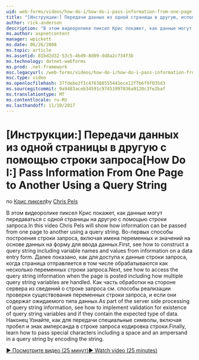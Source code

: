 ```yaml
---
uid: web-forms/videos/how-do-i/how-do-i-pass-information-from-one-page-to-another-using-a-query-string
title: "[Инструкции:] Передачи данных из одной страницы в другую, используя строку запроса | Документы Microsoft"
author: rick-anderson
description: "В этом видеоролике пиксел Крис покажет, как данные могут передаваться с одной страницы на другую с помощью строки запроса. Сначала посмотрите, как создать строку запроса в..."
ms.author: aspnetcontent
manager: wpickett
ms.date: 06/26/2008
ms.topic: article
ms.assetid: 81bd2d32-53c5-4bd9-8d09-dd8a2c734f3b
ms.technology: dotnet-webforms
ms.prod: .net-framework
msc.legacyurl: /web-forms/videos/how-do-i/how-do-i-pass-information-from-one-page-to-another-using-a-query-string
msc.type: video
ms.openlocfilehash: 37fdebe2f1c476388555441ece12f7b6f9f035d3
ms.sourcegitcommit: 9a9483aceb34591c97451997036a9120c3fe2baf
ms.translationtype: MT
ms.contentlocale: ru-RU
ms.lasthandoff: 11/10/2017
---
```

<a name="how-do-i-pass-information-from-one-page-to-another-using-a-query-string"></a><span data-ttu-id="1040d-104">[Инструкции:] Передачи данных из одной страницы в другую с помощью строки запроса</span><span class="sxs-lookup"><span data-stu-id="1040d-104">[How Do I:] Pass Information From One Page to Another Using a Query String</span></span>
====================
<span data-ttu-id="1040d-105">по [Крис пиксел](https://twitter.com/chrispels)</span><span class="sxs-lookup"><span data-stu-id="1040d-105">by [Chris Pels](https://twitter.com/chrispels)</span></span>

<span data-ttu-id="1040d-106">В этом видеоролике пиксел Крис покажет, как данные могут передаваться с одной страницы на другую с помощью строки запроса.</span><span class="sxs-lookup"><span data-stu-id="1040d-106">In this video Chris Pels will show how information can be passed from one page to another using a query string.</span></span> <span data-ttu-id="1040d-107">Во-первых способы построения строки запроса, включая имена переменных и значений на основе данных на форму для ввода данных.</span><span class="sxs-lookup"><span data-stu-id="1040d-107">First, see how to construct a query string including variable names and values from information on a data entry form.</span></span> <span data-ttu-id="1040d-108">Далее показано, как для доступа к данные строки запроса, когда страница отправляется в том числе обрабатываются как несколько переменных строки запроса.</span><span class="sxs-lookup"><span data-stu-id="1040d-108">Next, see how to access the query string information when the page is posted including how multiple query string variables are handled.</span></span> <span data-ttu-id="1040d-109">Как часть обработки на стороне сервера из сведений о строке запроса см. способы реализации проверки существования переменных строки запроса, и если они содержат ожидаемого типа данных.</span><span class="sxs-lookup"><span data-stu-id="1040d-109">As part of the server side processing of query string information, see how to implement validation for existence of query string variables and if they contain the expected type of data.</span></span> <span data-ttu-id="1040d-110">Наконец Узнайте, как для передачи специальные символы, включая пробел и знак амперсанда в строке запроса кодировка строки.</span><span class="sxs-lookup"><span data-stu-id="1040d-110">Finally, learn how to pass special characters including a space and an ampersand in a query string by encoding the string.</span></span>

[<span data-ttu-id="1040d-111">&#9654; Посмотрите видео (25 минут)</span><span class="sxs-lookup"><span data-stu-id="1040d-111">&#9654; Watch video (25 minutes)</span></span>](https://channel9.msdn.com/Blogs/ASP-NET-Site-Videos/how-do-i-pass-information-from-one-page-to-another-using-a-query-string)
